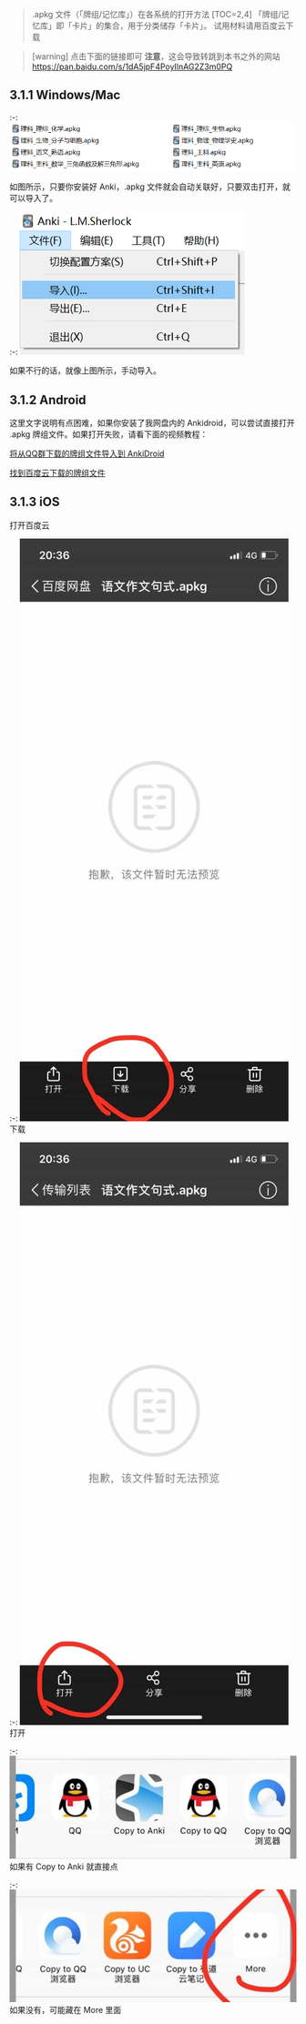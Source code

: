 
> .apkg 文件（「牌组/记忆库」）在各系统的打开方法
[TOC=2,4]
「牌组/记忆库」即「卡片」的集合，用于分类储存「卡片」。
试用材料请用百度云下载

>[warning] 点击下面的链接即可
> **注意**，这会导致转跳到本书之外的网站
> https://pan.baidu.com/s/1dA5jpF4PoyIlnAG2Z3m0PQ

## 3.1.1 Windows/Mac

:-: ![](../.gitbook/assets/9.22.20.24.PNG)

如图所示，只要你安装好 Anki，.apkg 文件就会自动关联好，只要双击打开，就可以导入了。

:-: ![](../.gitbook/assets/9.22.20.27.PNG)

如果不行的话，就像上图所示，手动导入。

## 3.1.2 Android

这里文字说明有点困难，如果你安装了我网盘内的 Ankidroid，可以尝试直接打开 .apkg 牌组文件。如果打开失败，请看下面的视频教程：

[将从QQ群下载的牌组文件导入到 AnkiDroid](https://www.bilibili.com/video/av41518619/?p=8)

[找到百度云下载的牌组文件](https://www.bilibili.com/video/av41518619/?p=9)

## 3.1.3 iOS

打开百度云

:-: ![](../.gitbook/assets/tim-tu-pian-20180922213636.jpg)下载

:-: ![](../.gitbook/assets/tim-tu-pian-20180922213642.jpg)打开

:-: ![](../.gitbook/assets/tim-tu-pian-20180922213655.jpg)如果有 Copy  to Anki 就直接点

:-: ![](../.gitbook/assets/tim-tu-pian-20180922213701.jpg)如果没有，可能藏在 More 里面

